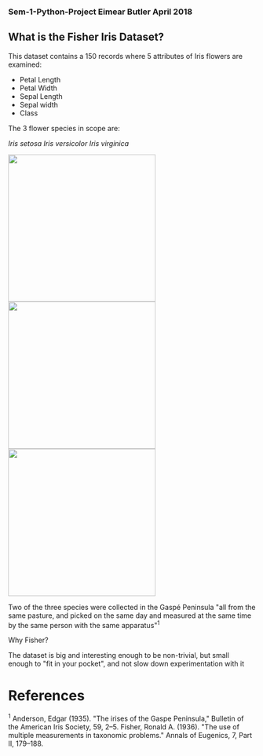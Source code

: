 ### Sem-1-Python-Project Eimear Butler April 2018

## What is the Fisher Iris Dataset? 
This dataset contains a 150 records where 5 attributes of Iris flowers are examined:
-	Petal Length 
-	Petal Width
-	Sepal Length
-	Sepal width
-	Class

The 3 flower species in scope are: 


*Iris setosa*                            *Iris versicolor*                    *Iris virginica*

<img src="https://upload.wikimedia.org/wikipedia/commons/5/56/Kosaciec_szczecinkowaty_Iris_setosa.jpg" width="300">   <img src="https://upload.wikimedia.org/wikipedia/commons/4/41/Iris_versicolor_3.jpg" width="300">    <img src="https://upload.wikimedia.org/wikipedia/commons/9/9f/Iris_virginica.jpg" width="300">


Two of the three species were collected in the Gaspé Peninsula "all from the same pasture, and picked on the same day and measured at the same time by the same person with the same apparatus"<sup>1</sup>


Why Fisher?

The dataset is big and interesting enough to be non-trivial, but small enough to "fit in your pocket", and not slow down experimentation with it



# References 

<sup>1</sup> Anderson, Edgar (1935). "The irises of the Gaspe Peninsula," Bulletin of the American Iris Society, 59, 2–5.
Fisher, Ronald A. (1936). "The use of multiple measurements in taxonomic problems." Annals of Eugenics, 7, Part II, 179–188.
